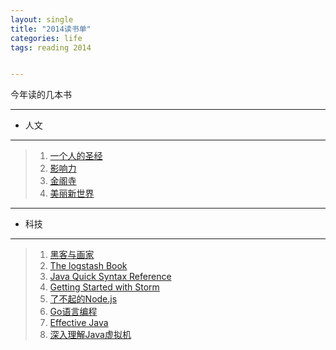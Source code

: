 ```yaml
---
layout: single
title: "2014读书单"
categories: life
tags: reading 2014


---
```


今年读的几本书

---

- 人文
  
---
    
>1. [一个人的圣经](http://zh.wikipedia.org/wiki/%E4%B8%80%E4%B8%AA%E4%BA%BA%E7%9A%84%E5%9C%A3%E7%BB%8F)
>1. [影响力](http://book.douban.com/subject/1786387/)
>1. [金阁寺](http://book.douban.com/subject/3391248/)
>1. [美丽新世界](http://book.douban.com/subject/1321789/)

----

- 科技 

---
    
>1. [黑客与画家](http://book.douban.com/subject/6021440/)
>1. [The logstash Book](http://chimera.labs.oreilly.com/books/1234000001668/)
>1. [Java Quick Syntax Reference](http://www.amazon.com/Quick-Syntax-Reference-Experts-Voice/dp/1430262869) 
>1. [Getting Started with Storm](http://shop.oreilly.com/product/0636920024835.do)
>1. [了不起的Node.js](http://book.douban.com/subject/25767596/)
>1. [Go语言编程](http://book.douban.com/subject/11577300/)
>1. [Effective Java](http://book.douban.com/subject/1103015/)
>1. [深入理解Java虚拟机](http://book.douban.com/subject/24722612/)
